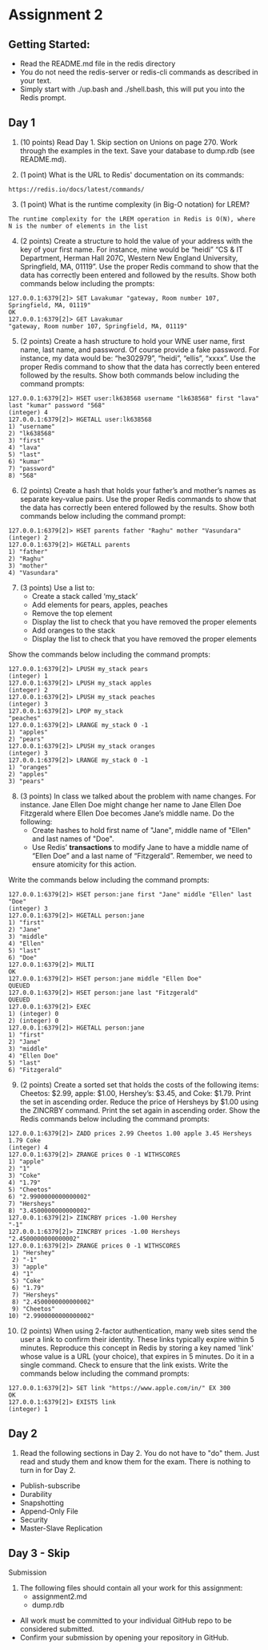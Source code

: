 # Assignment 2


## Getting Started:
  * Read the README.md file in the redis directory
  * You do not need the redis-server or redis-cli commands as described in your text.
  * Simply start with ./up.bash and ./shell.bash, this will put you into the Redis prompt.

## Day 1
1. (10 points) Read Day 1. Skip section on Unions on page 270. Work through the examples in the text. Save your database to dump.rdb (see README.md).

2. (1 point) What is the URL to Redis' documentation on its commands:
```
https://redis.io/docs/latest/commands/
```

3. (1 point) What is the runtime complexity (in Big-O notation) for LREM?
```
The runtime complexity for the LREM operation in Redis is O(N), where N is the number of elements in the list
```

4. (2 points) Create a structure to hold the value of your address with the key of your first name. For instance, mine would be “heidi”  “CS & IT Department, Herman Hall 207C, Western New England University, Springfield, MA, 01119”. Use the proper Redis command to show that the data has correctly been entered and followed by the results. Show both commands below including the prompts:
```
127.0.0.1:6379[2]> SET Lavakumar "gateway, Room number 107, Springfield, MA, 01119"
OK
127.0.0.1:6379[2]> GET Lavakumar
"gateway, Room number 107, Springfield, MA, 01119"

```

5. (2 points) Create a hash structure to hold your WNE user name, first name, last name, and password. Of course provide a fake password. For instance, my data would be: “he302979”, “heidi”, “ellis”, “xxxx”.  Use the proper Redis command to show that the data has correctly been entered followed by the results. Show both commands below including the command prompts:

```
127.0.0.1:6379[2]> HSET user:lk638568 username "lk638568" first "lava" last "kumar" password "568"
(integer) 4
127.0.0.1:6379[2]> HGETALL user:lk638568
1) "username"
2) "lk638568"
3) "first"
4) "lava"
5) "last"
6) "kumar"
7) "password"
8) "568"
```

6. (2 points) Create a hash that holds your father’s and mother’s names as separate key-value pairs. Use the proper Redis commands to show that the data has correctly been entered followed by the results. Show both commands below including the command prompt:
```
127.0.0.1:6379[2]> HSET parents father "Raghu" mother "Vasundara"
(integer) 2
127.0.0.1:6379[2]> HGETALL parents
1) "father"
2) "Raghu"
3) "mother"
4) "Vasundara"
```

7. (3 points) Use a list to:
    * Create a stack called ‘my_stack’
    * Add elements for pears, apples, peaches
    * Remove the top element
    * Display the list to check that you have removed the proper elements
    * Add oranges to the stack
    * Display the list to check that you have removed the proper elements

Show the commands below including the command prompts:
```
127.0.0.1:6379[2]> LPUSH my_stack pears
(integer) 1
127.0.0.1:6379[2]> LPUSH my_stack apples
(integer) 2
127.0.0.1:6379[2]> LPUSH my_stack peaches
(integer) 3
127.0.0.1:6379[2]> LPOP my_stack
"peaches"
127.0.0.1:6379[2]> LRANGE my_stack 0 -1
1) "apples"
2) "pears"
127.0.0.1:6379[2]> LPUSH my_stack oranges
(integer) 3
127.0.0.1:6379[2]> LRANGE my_stack 0 -1
1) "oranges"
2) "apples"
3) "pears"
```

8.  (3 points)  In class we talked about the problem with name changes. For instance. Jane Ellen Doe might change her name to Jane Ellen Doe Fitzgerald where Ellen Doe becomes Jane’s middle name. Do the following:
    * Create hashes to hold first name of "Jane", middle name of "Ellen" and last names of "Doe".
    * Use Redis’ **transactions** to modify Jane to have a middle name of “Ellen Doe” and a last name of “Fitzgerald”. Remember, we need to ensure atomicity for this action.

Write the commands below including the command prompts:

```
127.0.0.1:6379[2]> HSET person:jane first "Jane" middle "Ellen" last "Doe"
(integer) 3
127.0.0.1:6379[2]> HGETALL person:jane
1) "first"
2) "Jane"
3) "middle"
4) "Ellen"
5) "last"
6) "Doe"
127.0.0.1:6379[2]> MULTI
OK
127.0.0.1:6379[2]> HSET person:jane middle "Ellen Doe"
QUEUED
127.0.0.1:6379[2]> HSET person:jane last "Fitzgerald"
QUEUED
127.0.0.1:6379[2]> EXEC
1) (integer) 0
2) (integer) 0
127.0.0.1:6379[2]> HGETALL person:jane
1) "first"
2) "Jane"
3) "middle"
4) "Ellen Doe"
5) "last"
6) "Fitzgerald"
```

9. (2 points) Create a sorted set that holds the costs of the following items:  Cheetos: $2.99, apple: $1.00, Hershey’s: $3.45, and Coke: $1.79.  Print the set in ascending order.  Reduce the price of Hersheys by $1.00 using the ZINCRBY command. Print the set again in ascending order. Show the Redis commands below including the command prompts:
```
127.0.0.1:6379[2]> ZADD prices 2.99 Cheetos 1.00 apple 3.45 Hersheys 1.79 Coke
(integer) 4
127.0.0.1:6379[2]> ZRANGE prices 0 -1 WITHSCORES
1) "apple"
2) "1"
3) "Coke"
4) "1.79"
5) "Cheetos"
6) "2.9900000000000002"
7) "Hersheys"
8) "3.4500000000000002"
127.0.0.1:6379[2]> ZINCRBY prices -1.00 Hershey
"-1"
127.0.0.1:6379[2]> ZINCRBY prices -1.00 Hersheys
"2.4500000000000002"
127.0.0.1:6379[2]> ZRANGE prices 0 -1 WITHSCORES
 1) "Hershey"
 2) "-1"
 3) "apple"
 4) "1"
 5) "Coke"
 6) "1.79"
 7) "Hersheys"
 8) "2.4500000000000002"
 9) "Cheetos"
10) "2.9900000000000002"
```

10. (2 points) When using 2-factor authentication, many web sites send the user a link to confirm their identity. These links typically expire within 5 minutes. Reproduce this concept in Redis by storing a key named 'link' whose value is a URL (your choice), that expires in 5 minutes. Do it in a single command. Check to ensure that the link exists. Write the commands below including the command prompts:
```
127.0.0.1:6379[2]> SET link "https://www.apple.com/in/" EX 300
OK
127.0.0.1:6379[2]> EXISTS link
(integer) 1
```

## Day 2

1. Read the following sections in Day 2. You do not have to "do" them. Just read and study them and know them for the exam. There is nothing to turn in for Day 2.

* Publish-subscribe
* Durability
* Snapshotting
* Append-Only File
* Security
* Master-Slave Replication

## Day 3 - Skip

Submission
1. The following files should contain all your work for this assignment:
    * assignment2.md
    * dump.rdb

 * All work must be committed to your individual GitHub repo to be considered submitted.
 * Confirm your submission by opening your repository in GitHub.
